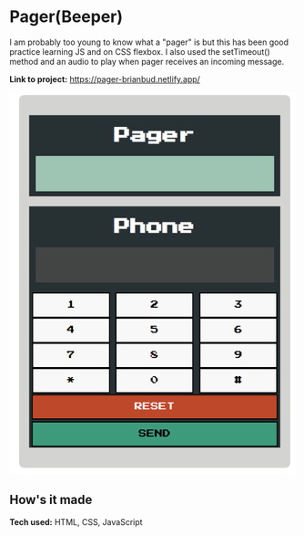 # Pager(Beeper)

I am probably too young to know what a "pager" is but this has been good practice learning JS and on CSS flexbox.
I also used the setTimeout() method and an audio to play when pager receives an incoming message.

**Link to project:** https://pager-brianbud.netlify.app/

![pager/beeper](./assets/pager-demo.gif)

## How's it made

**Tech used:** HTML, CSS, JavaScript
